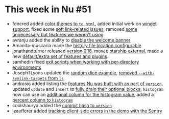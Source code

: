 # This week in Nu #51

- fdncred added [color themes to `to html`](https://github.com/nushell/nushell/pull/2308), added initial work on [winget support](https://github.com/nushell/nushell/pull/2297), fixed some [soft link-related issues](https://github.com/nushell/nushell/pull/2321), removed [some unnecessary bat features we weren't using](https://github.com/nushell/nushell/pull/2347)
- avranju added the ability to [disable the welcome banner](https://github.com/nushell/nushell/pull/2314)
- Amanita-muscaria made the [history file location configurable](https://github.com/nushell/nushell/pull/2320)
- jonathandturner released [version 0.18](https://github.com/nushell/nushell/pull/2325), moved [starship external](https://github.com/nushell/nushell/pull/2345), made a new [default/extra set of features and plugins](https://github.com/nushell/nushell/pull/2348).
- samhedin fixed [exit scripts when working with per-directory environments](https://github.com/nushell/nushell/pull/2326)
- JosephTLyons updated the [random dice example](https://github.com/nushell/nushell/pull/2332), [removed `--with-symlink-targets` from `ls`](https://github.com/nushell/nushell/pull/2334)
- andrasio added listing the [features Nu was built with as part of `version`](https://github.com/nushell/nushell/pull/2333), updated `update` and `insert` to [fully drain their optional blocks](https://github.com/nushell/nushell/pull/2339), `histogram` now can use an [additional column for the histogram value](https://github.com/nushell/nushell/pull/2341), added a [percent column to `histogram`](https://github.com/nushell/nushell/pull/2340)
- coolshaurya added the [commit hash to `version`](https://github.com/nushell/nushell/pull/2336)
- jzaefferer added [tracking client-side errors in the demo with the Sentry](https://github.com/nushell/demo/pull/57)
